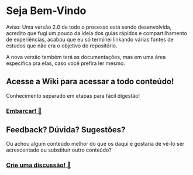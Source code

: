 # Seja Bem-Vindo
Aviso: Uma versão 2.0 de todo o processo está sendo desenvolvida, acredito que fugi um pouco da ideia dos guias rápidos e compartilhamento de experiências, acabou que eu só terminei linkando várias fontes de estudos que não era o objetivo do repositório.

A nova versão também terá as documentações, mas em uma área específica pra elas, caso você prefira ler mesmo.
## Acesse a Wiki para acessar a todo conteúdo!
Conhecimento separado em etapas para fácil digestão!
### [Embarcar! :bullettrain_front:](https://github.com/danlongname/rubi-sobre-trilhos/wiki)
## Feedback? Dúvida? Sugestões?
Ou achou algum conteúdo melhor do que os daqui e gostaria de vê-lo ser acrescentado ou substituir outro conteúdo?
### [Crie uma discussão! :rocket:](https://github.com/danlongname/rubi-sobre-trilhos/discussions/categories/deixe-seu-coment%C3%A1rio)

